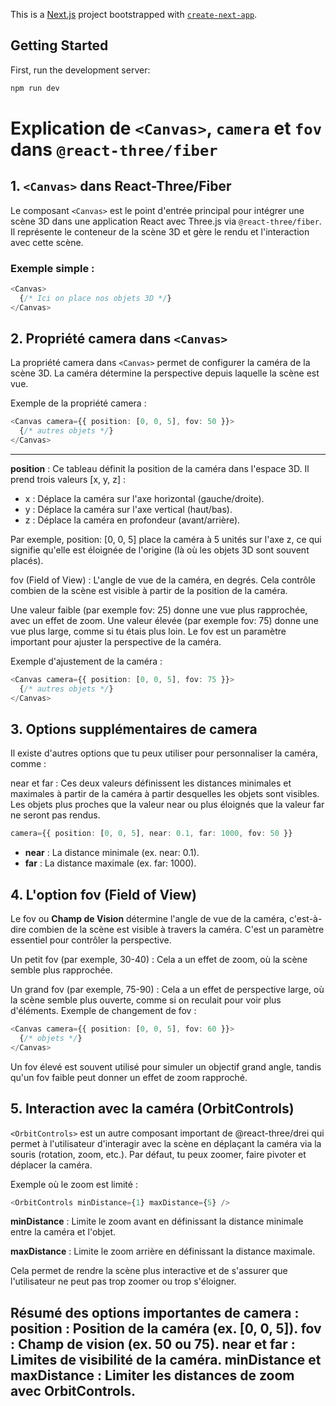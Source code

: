 This is a [Next.js](https://nextjs.org) project bootstrapped with [`create-next-app`](https://nextjs.org/docs/app/api-reference/cli/create-next-app).

## Getting Started

First, run the development server:

```bash
npm run dev
```


# Explication de `<Canvas>`, `camera` et `fov` dans `@react-three/fiber`

## 1. `<Canvas>` dans React-Three/Fiber

Le composant `<Canvas>` est le point d'entrée principal pour intégrer une scène 3D dans une application React avec Three.js via `@react-three/fiber`. Il représente le conteneur de la scène 3D et gère le rendu et l'interaction avec cette scène.

### Exemple simple :

```ts
<Canvas>
  {/* Ici on place nos objets 3D */}
</Canvas>
```

## 2. Propriété camera dans `<Canvas>`

La propriété camera dans `<Canvas>` permet de configurer la caméra de la scène 3D. La caméra détermine la perspective depuis laquelle la scène est vue.

Exemple de la propriété camera :

```ts
<Canvas camera={{ position: [0, 0, 5], fov: 50 }}>
  {/* autres objets */}
</Canvas>
```

___
<b>position</b> : Ce tableau définit la position de la caméra dans l'espace 3D. Il prend trois valeurs [x, y, z] :

- x : Déplace la caméra sur l'axe horizontal (gauche/droite).
- y : Déplace la caméra sur l'axe vertical (haut/bas).
- z : Déplace la caméra en profondeur (avant/arrière).

Par exemple, position: [0, 0, 5] place la caméra à 5 unités sur l'axe z, ce qui signifie qu'elle est éloignée de l'origine (là où les objets 3D sont souvent placés).

fov (Field of View) : L'angle de vue de la caméra, en degrés. Cela contrôle combien de la scène est visible à partir de la position de la caméra.

Une valeur faible (par exemple fov: 25) donne une vue plus rapprochée, avec un effet de zoom.
Une valeur élevée (par exemple fov: 75) donne une vue plus large, comme si tu étais plus loin.
Le fov est un paramètre important pour ajuster la perspective de la caméra.

Exemple d'ajustement de la caméra :

```ts
<Canvas camera={{ position: [0, 0, 5], fov: 75 }}>
  {/* autres objets */}
</Canvas>
```


## 3. Options supplémentaires de camera

Il existe d'autres options que tu peux utiliser pour personnaliser la caméra, comme :

near et far : Ces deux valeurs définissent les distances minimales et maximales à partir de la caméra à partir desquelles les objets sont visibles. Les objets plus proches que la valeur near ou plus éloignés que la valeur far ne seront pas rendus.

```ts
camera={{ position: [0, 0, 5], near: 0.1, far: 1000, fov: 50 }}
```

- <b>near</b> : La distance minimale (ex. near: 0.1).
- <b>far</b> : La distance maximale (ex. far: 1000).


## 4. L'option fov (Field of View)
Le fov ou <b>Champ de Vision</b> détermine l'angle de vue de la caméra, c'est-à-dire combien de la scène est visible à travers la caméra. C'est un paramètre essentiel pour contrôler la perspective.

Un petit fov (par exemple, 30-40) : Cela a un effet de zoom, où la scène semble plus rapprochée.

Un grand fov (par exemple, 75-90) : Cela a un effet de perspective large, où la scène semble plus ouverte, comme si on reculait pour voir plus d'éléments.
Exemple de changement de fov :

```ts
<Canvas camera={{ position: [0, 0, 5], fov: 60 }}>
  {/* objets */}
</Canvas>
```

Un fov élevé est souvent utilisé pour simuler un objectif grand angle, tandis qu'un fov faible peut donner un effet de zoom rapproché.

## 5. Interaction avec la caméra (OrbitControls)
`<OrbitControls>` est un autre composant important de @react-three/drei qui permet à l'utilisateur d'interagir avec la scène en déplaçant la caméra via la souris (rotation, zoom, etc.). Par défaut, tu peux zoomer, faire pivoter et déplacer la caméra.

Exemple où le zoom est limité :
```ts
<OrbitControls minDistance={1} maxDistance={5} />
```

<b>minDistance</b> : Limite le zoom avant en définissant la distance minimale entre la caméra et l'objet.

<b>maxDistance</b> : Limite le zoom arrière en définissant la distance maximale.

Cela permet de rendre la scène plus interactive et de s'assurer que l'utilisateur ne peut pas trop zoomer ou trop s'éloigner.

Résumé des options importantes de camera :
position : Position de la caméra (ex. [0, 0, 5]).
fov : Champ de vision (ex. 50 ou 75).
near et far : Limites de visibilité de la caméra.
minDistance et maxDistance : Limiter les distances de zoom avec OrbitControls.
---